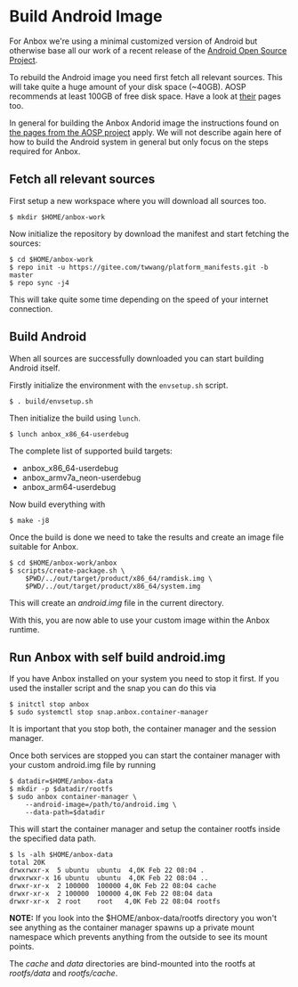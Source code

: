 # Build Android Image

For Anbox we're using a minimal customized version of Android but otherwise
base all our work of a recent release of the [Android Open Source Project](https://source.android.com/).

To rebuild the Android image you need first fetch all relevant sources. This
will take quite a huge amount of your disk space (~40GB). AOSP recommends at
least 100GB of free disk space. Have a look at [their](https://source.android.com/source/requirements.html) pages too.

In general for building the Anbox Andorid image the instructions found on [the pages
from the AOSP project](https://source.android.com/source/requirements.html) apply.
We will not describe again here of how to build the Android system in general but
only focus on the steps required for Anbox.

## Fetch all relevant sources

First setup a new workspace where you will download all sources too.

```
$ mkdir $HOME/anbox-work
```

Now initialize the repository by download the manifest and start fetching
the sources:

```
$ cd $HOME/anbox-work
$ repo init -u https://gitee.com/twwang/platform_manifests.git -b master
$ repo sync -j4
```

This will take quite some time depending on the speed of your internet connection.

## Build Android

When all sources are successfully downloaded you can start building Android itself.

Firstly initialize the environment with the ```envsetup.sh``` script.

```
$ . build/envsetup.sh
```

Then initialize the build using ```lunch```.

```
$ lunch anbox_x86_64-userdebug
```

The complete list of supported build targets:

 * anbox_x86_64-userdebug
 * anbox_armv7a_neon-userdebug
 * anbox_arm64-userdebug

Now build everything with

```
$ make -j8
```

Once the build is done we need to take the results and create an image file
suitable for Anbox.

```
$ cd $HOME/anbox-work/anbox
$ scripts/create-package.sh \
    $PWD/../out/target/product/x86_64/ramdisk.img \
    $PWD/../out/target/product/x86_64/system.img
```

This will create an *android.img* file in the current directory.

With this, you are now able to use your custom image within the Anbox runtime.

## Run Anbox with self build android.img

If you have Anbox installed on your system you need to stop it first. If you used
the installer script and the snap you can do this via

```
$ initctl stop anbox
$ sudo systemctl stop snap.anbox.container-manager
```

It is important that you stop both, the container manager and the session manager.

Once both services are stopped you can start the container manager with your
custom android.img file by running

```
$ datadir=$HOME/anbox-data
$ mkdir -p $datadir/rootfs
$ sudo anbox container-manager \
    --android-image=/path/to/android.img \
    --data-path=$datadir
```

This will start the container manager and setup the container rootfs inside the
specified data path.

```
$ ls -alh $HOME/anbox-data
total 20K
drwxrwxr-x  5 ubuntu  ubuntu  4,0K Feb 22 08:04 .
drwxrwxr-x 16 ubuntu  ubuntu  4,0K Feb 22 08:04 ..
drwxr-xr-x  2 100000  100000 4,0K Feb 22 08:04 cache
drwxr-xr-x  2 100000  100000 4,0K Feb 22 08:04 data
drwxr-xr-x  2 root    root   4,0K Feb 22 08:04 rootfs
```

**NOTE:** If you look into the $HOME/anbox-data/rootfs directory you won't see
anything as the container manager spawns up a private mount namespace which
prevents anything from the outside to see its mount points.

The *cache* and *data* directories are bind-mounted into the rootfs at *rootfs/data*
and *rootfs/cache*.
